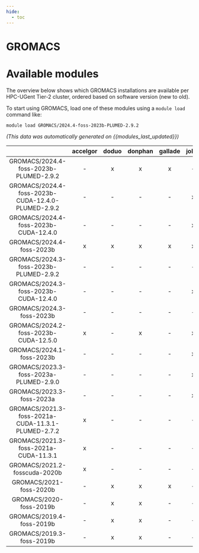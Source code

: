 ```yaml
---
hide:
  - toc
---
```


GROMACS
=======

# Available modules


The overview below shows which GROMACS installations are available per HPC-UGent Tier-2 cluster, ordered based on software version (new to old).

To start using GROMACS, load one of these modules using a `module load` command like:

```shell
module load GROMACS/2024.4-foss-2023b-PLUMED-2.9.2
```

*(This data was automatically generated on {{modules_last_updated}})*  

| |accelgor|doduo|donphan|gallade|joltik|shinx|skitty|
| :---: | :---: | :---: | :---: | :---: | :---: | :---: | :---: |
|GROMACS/2024.4-foss-2023b-PLUMED-2.9.2|-|x|x|x|-|x|x|
|GROMACS/2024.4-foss-2023b-CUDA-12.4.0-PLUMED-2.9.2|-|-|-|-|x|-|-|
|GROMACS/2024.4-foss-2023b-CUDA-12.4.0|-|-|-|-|x|-|-|
|GROMACS/2024.4-foss-2023b|x|x|x|x|x|x|x|
|GROMACS/2024.3-foss-2023b-PLUMED-2.9.2|-|-|-|-|-|x|x|
|GROMACS/2024.3-foss-2023b-CUDA-12.4.0|-|-|-|-|x|-|-|
|GROMACS/2024.3-foss-2023b|-|-|-|-|-|x|x|
|GROMACS/2024.2-foss-2023b-CUDA-12.5.0|x|-|x|-|x|-|-|
|GROMACS/2024.1-foss-2023b|-|-|-|-|x|x|x|
|GROMACS/2023.3-foss-2023a-PLUMED-2.9.0|-|-|-|-|x|x|x|
|GROMACS/2023.3-foss-2023a|-|-|-|-|x|x|x|
|GROMACS/2021.3-foss-2021a-CUDA-11.3.1-PLUMED-2.7.2|x|-|-|-|-|-|-|
|GROMACS/2021.3-foss-2021a-CUDA-11.3.1|x|-|-|-|-|-|-|
|GROMACS/2021.2-fosscuda-2020b|x|-|-|-|-|-|-|
|GROMACS/2021-foss-2020b|-|x|x|x|-|-|-|
|GROMACS/2020-foss-2019b|-|x|x|-|-|-|-|
|GROMACS/2019.4-foss-2019b|-|x|x|-|-|-|-|
|GROMACS/2019.3-foss-2019b|-|x|x|-|-|-|-|
